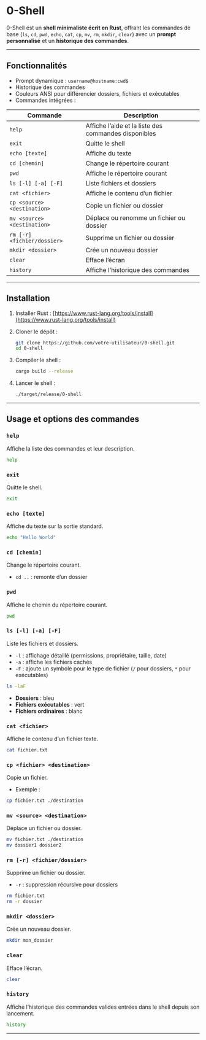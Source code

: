 # 0-Shell

0-Shell est un **shell minimaliste écrit en Rust**, offrant les commandes de base (`ls`, `cd`, `pwd`, `echo`, `cat`, `cp`, `mv`, `rm`, `mkdir`, `clear`) avec un **prompt personnalisé** et un **historique des commandes**.

---

## Fonctionnalités

* Prompt dynamique : `username@hostname:cwd$`
* Historique des commandes
* Couleurs ANSI pour différencier dossiers, fichiers et exécutables
* Commandes intégrées :

| Commande                     | Description                                          |
| ---------------------------- | ---------------------------------------------------- |
| `help`                       | Affiche l’aide et la liste des commandes disponibles |
| `exit`                       | Quitte le shell                                      |
| `echo [texte]`               | Affiche du texte                                     |
| `cd [chemin]`                | Change le répertoire courant                         |
| `pwd`                        | Affiche le répertoire courant                        |
| `ls [-l] [-a] [-F]`          | Liste fichiers et dossiers                           |
| `cat <fichier>`              | Affiche le contenu d’un fichier                      |
| `cp <source> <destination>`  | Copie un fichier ou dossier                          |
| `mv <source> <destination>`  | Déplace ou renomme un fichier ou dossier             |
| `rm [-r] <fichier/dossier>`  | Supprime un fichier ou dossier                       |
| `mkdir <dossier>`            | Crée un nouveau dossier                              |
| `clear`                      | Efface l’écran                                       |
| `history`                    | Affiche l’historique des commandes                   |

---

## Installation

1. Installer Rust : [https://www.rust-lang.org/tools/install](https://www.rust-lang.org/tools/install)
2. Cloner le dépôt :

   ```bash
   git clone https://github.com/votre-utilisateur/0-shell.git
   cd 0-shell
   ```
3. Compiler le shell :

   ```bash
   cargo build --release
   ```
4. Lancer le shell :

   ```bash
   ./target/release/0-shell
   ```

---

## Usage et options des commandes

### `help`

Affiche la liste des commandes et leur description.

```bash
help
```

### `exit`

Quitte le shell.

```bash
exit
```

### `echo [texte]`

Affiche du texte sur la sortie standard.

```bash
echo "Hello World"
```

### `cd [chemin]`

Change le répertoire courant.

* `cd ..` : remonte d’un dossier

### `pwd`

Affiche le chemin du répertoire courant.

```bash
pwd
```

### `ls [-l] [-a] [-F]`

Liste les fichiers et dossiers.

* `-l` : affichage détaillé (permissions, propriétaire, taille, date)
* `-a` : affiche les fichiers cachés
* `-F` : ajoute un symbole pour le type de fichier (`/` pour dossiers, `*` pour exécutables)

```bash
ls -laF
```

* **Dossiers** : bleu
* **Fichiers exécutables** : vert
* **Fichiers ordinaires** : blanc

### `cat <fichier>`

Affiche le contenu d’un fichier texte.

```bash
cat fichier.txt
```

### `cp <fichier> <destination>`

Copie un fichier.

* Exemple :

```bash
cp fichier.txt ./destination
```


### `mv <source> <destination>`

Déplace un fichier ou dossier.

```bash
mv fichier.txt ./destination
mv dossier1 dossier2
```

### `rm [-r] <fichier/dossier>`

Supprime un fichier ou dossier.

* `-r` : suppression récursive pour dossiers

```bash
rm fichier.txt
rm -r dossier
```

### `mkdir <dossier>`

Crée un nouveau dossier.

```bash
mkdir mon_dossier
```

### `clear`

Efface l’écran.

```bash
clear
```

### `history`

Affiche l’historique des commandes valides entrées dans le shell depuis son lancement.

```bash
history
```

---